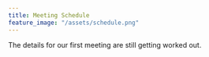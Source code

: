```yaml
---
title: Meeting Schedule
feature_image: "/assets/schedule.png"
---
```


The details for our first meeting are still getting worked out.

